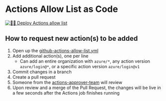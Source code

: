 # Actions Allow List as Code

[![🚀🔐 Deploy Actions allow list](https://github.com/joshjohanning-org/actions-allow-list-as-code/actions/workflows/actions-allow-list.yml/badge.svg)](https://github.com/joshjohanning-org/actions-allow-list-as-code/actions/workflows/actions-allow-list.yml)

## How to request new action(s) to be added

1. Open up the [github-actions-allow-list.yml](./github-actions-allow-list.yml)
2. Add additional action(s), one per line
    - Can add an entire organization with `azure/*`, any action version `azure/login@*`, or a specific action version `azure/login@v1`
3. Commit changes in a branch
4. Create a pull request
5. Someone from the [actions-approver-team](https://github.com/orgs/joshjohanning-org/teams/actions-approver-team) will review
6. Upon review and a merge of the Pull Request, the changes will be live in a few seconds after the Actions job finishes running
